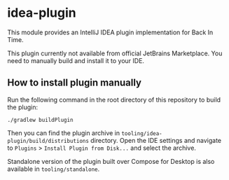 # idea-plugin

This module provides an IntelliJ IDEA plugin implementation for Back In Time.

This plugin currently not available from official JetBrains Marketplace.
You need to manually build and install it to your IDE.

## How to install plugin manually

Run the following command in the root directory of this repository to build the plugin:

```shell
./gradlew buildPlugin
```

Then you can find the plugin archive in `tooling/idea-plugin/build/distributions` directory.
Open the IDE settings and navigate to `Plugins` > `Install Plugin from Disk...` and select the archive.

Standalone version of the plugin built over Compose for Desktop is also available in `tooling/standalone`.
